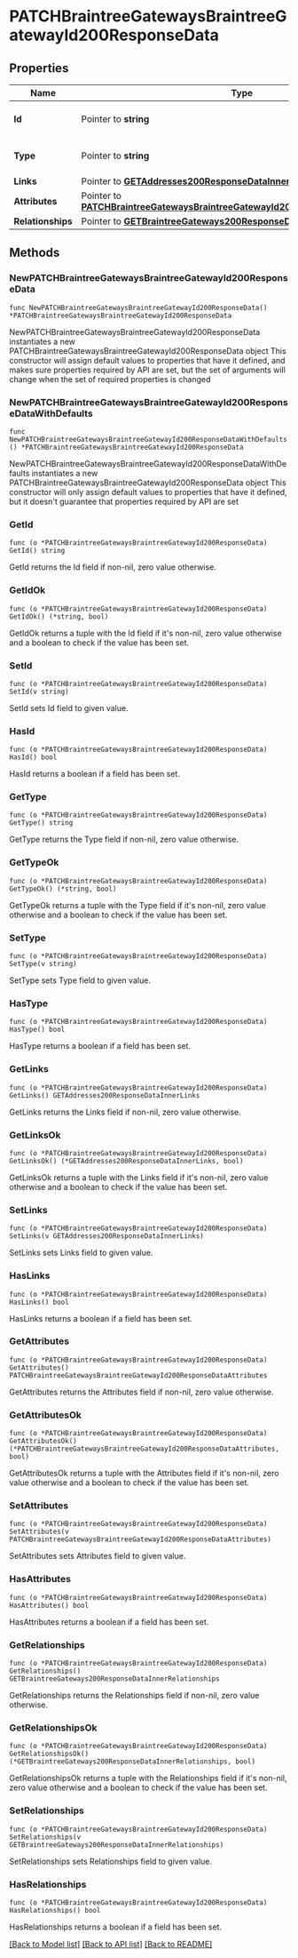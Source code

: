 # PATCHBraintreeGatewaysBraintreeGatewayId200ResponseData

## Properties

Name | Type | Description | Notes
------------ | ------------- | ------------- | -------------
**Id** | Pointer to **string** | The resource&#39;s id | [optional] 
**Type** | Pointer to **string** | The resource&#39;s type | [optional] [default to "braintree_gateways"]
**Links** | Pointer to [**GETAddresses200ResponseDataInnerLinks**](GETAddresses200ResponseDataInnerLinks.md) |  | [optional] 
**Attributes** | Pointer to [**PATCHBraintreeGatewaysBraintreeGatewayId200ResponseDataAttributes**](PATCHBraintreeGatewaysBraintreeGatewayId200ResponseDataAttributes.md) |  | [optional] 
**Relationships** | Pointer to [**GETBraintreeGateways200ResponseDataInnerRelationships**](GETBraintreeGateways200ResponseDataInnerRelationships.md) |  | [optional] 

## Methods

### NewPATCHBraintreeGatewaysBraintreeGatewayId200ResponseData

`func NewPATCHBraintreeGatewaysBraintreeGatewayId200ResponseData() *PATCHBraintreeGatewaysBraintreeGatewayId200ResponseData`

NewPATCHBraintreeGatewaysBraintreeGatewayId200ResponseData instantiates a new PATCHBraintreeGatewaysBraintreeGatewayId200ResponseData object
This constructor will assign default values to properties that have it defined,
and makes sure properties required by API are set, but the set of arguments
will change when the set of required properties is changed

### NewPATCHBraintreeGatewaysBraintreeGatewayId200ResponseDataWithDefaults

`func NewPATCHBraintreeGatewaysBraintreeGatewayId200ResponseDataWithDefaults() *PATCHBraintreeGatewaysBraintreeGatewayId200ResponseData`

NewPATCHBraintreeGatewaysBraintreeGatewayId200ResponseDataWithDefaults instantiates a new PATCHBraintreeGatewaysBraintreeGatewayId200ResponseData object
This constructor will only assign default values to properties that have it defined,
but it doesn't guarantee that properties required by API are set

### GetId

`func (o *PATCHBraintreeGatewaysBraintreeGatewayId200ResponseData) GetId() string`

GetId returns the Id field if non-nil, zero value otherwise.

### GetIdOk

`func (o *PATCHBraintreeGatewaysBraintreeGatewayId200ResponseData) GetIdOk() (*string, bool)`

GetIdOk returns a tuple with the Id field if it's non-nil, zero value otherwise
and a boolean to check if the value has been set.

### SetId

`func (o *PATCHBraintreeGatewaysBraintreeGatewayId200ResponseData) SetId(v string)`

SetId sets Id field to given value.

### HasId

`func (o *PATCHBraintreeGatewaysBraintreeGatewayId200ResponseData) HasId() bool`

HasId returns a boolean if a field has been set.

### GetType

`func (o *PATCHBraintreeGatewaysBraintreeGatewayId200ResponseData) GetType() string`

GetType returns the Type field if non-nil, zero value otherwise.

### GetTypeOk

`func (o *PATCHBraintreeGatewaysBraintreeGatewayId200ResponseData) GetTypeOk() (*string, bool)`

GetTypeOk returns a tuple with the Type field if it's non-nil, zero value otherwise
and a boolean to check if the value has been set.

### SetType

`func (o *PATCHBraintreeGatewaysBraintreeGatewayId200ResponseData) SetType(v string)`

SetType sets Type field to given value.

### HasType

`func (o *PATCHBraintreeGatewaysBraintreeGatewayId200ResponseData) HasType() bool`

HasType returns a boolean if a field has been set.

### GetLinks

`func (o *PATCHBraintreeGatewaysBraintreeGatewayId200ResponseData) GetLinks() GETAddresses200ResponseDataInnerLinks`

GetLinks returns the Links field if non-nil, zero value otherwise.

### GetLinksOk

`func (o *PATCHBraintreeGatewaysBraintreeGatewayId200ResponseData) GetLinksOk() (*GETAddresses200ResponseDataInnerLinks, bool)`

GetLinksOk returns a tuple with the Links field if it's non-nil, zero value otherwise
and a boolean to check if the value has been set.

### SetLinks

`func (o *PATCHBraintreeGatewaysBraintreeGatewayId200ResponseData) SetLinks(v GETAddresses200ResponseDataInnerLinks)`

SetLinks sets Links field to given value.

### HasLinks

`func (o *PATCHBraintreeGatewaysBraintreeGatewayId200ResponseData) HasLinks() bool`

HasLinks returns a boolean if a field has been set.

### GetAttributes

`func (o *PATCHBraintreeGatewaysBraintreeGatewayId200ResponseData) GetAttributes() PATCHBraintreeGatewaysBraintreeGatewayId200ResponseDataAttributes`

GetAttributes returns the Attributes field if non-nil, zero value otherwise.

### GetAttributesOk

`func (o *PATCHBraintreeGatewaysBraintreeGatewayId200ResponseData) GetAttributesOk() (*PATCHBraintreeGatewaysBraintreeGatewayId200ResponseDataAttributes, bool)`

GetAttributesOk returns a tuple with the Attributes field if it's non-nil, zero value otherwise
and a boolean to check if the value has been set.

### SetAttributes

`func (o *PATCHBraintreeGatewaysBraintreeGatewayId200ResponseData) SetAttributes(v PATCHBraintreeGatewaysBraintreeGatewayId200ResponseDataAttributes)`

SetAttributes sets Attributes field to given value.

### HasAttributes

`func (o *PATCHBraintreeGatewaysBraintreeGatewayId200ResponseData) HasAttributes() bool`

HasAttributes returns a boolean if a field has been set.

### GetRelationships

`func (o *PATCHBraintreeGatewaysBraintreeGatewayId200ResponseData) GetRelationships() GETBraintreeGateways200ResponseDataInnerRelationships`

GetRelationships returns the Relationships field if non-nil, zero value otherwise.

### GetRelationshipsOk

`func (o *PATCHBraintreeGatewaysBraintreeGatewayId200ResponseData) GetRelationshipsOk() (*GETBraintreeGateways200ResponseDataInnerRelationships, bool)`

GetRelationshipsOk returns a tuple with the Relationships field if it's non-nil, zero value otherwise
and a boolean to check if the value has been set.

### SetRelationships

`func (o *PATCHBraintreeGatewaysBraintreeGatewayId200ResponseData) SetRelationships(v GETBraintreeGateways200ResponseDataInnerRelationships)`

SetRelationships sets Relationships field to given value.

### HasRelationships

`func (o *PATCHBraintreeGatewaysBraintreeGatewayId200ResponseData) HasRelationships() bool`

HasRelationships returns a boolean if a field has been set.


[[Back to Model list]](../README.md#documentation-for-models) [[Back to API list]](../README.md#documentation-for-api-endpoints) [[Back to README]](../README.md)


